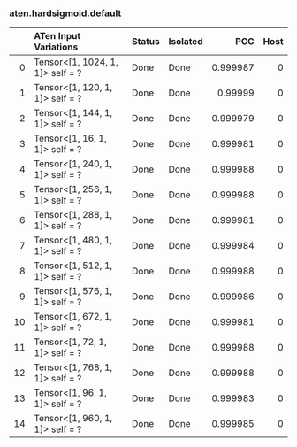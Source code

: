 ### aten.hardsigmoid.default
|    | ATen Input Variations            | Status   | Isolated   |      PCC |   Host |
|---:|:---------------------------------|:---------|:-----------|---------:|-------:|
|  0 | Tensor<[1, 1024, 1, 1]> self = ? | Done     | Done       | 0.999987 |      0 |
|  1 | Tensor<[1, 120, 1, 1]> self = ?  | Done     | Done       | 0.99999  |      0 |
|  2 | Tensor<[1, 144, 1, 1]> self = ?  | Done     | Done       | 0.999979 |      0 |
|  3 | Tensor<[1, 16, 1, 1]> self = ?   | Done     | Done       | 0.999981 |      0 |
|  4 | Tensor<[1, 240, 1, 1]> self = ?  | Done     | Done       | 0.999988 |      0 |
|  5 | Tensor<[1, 256, 1, 1]> self = ?  | Done     | Done       | 0.999988 |      0 |
|  6 | Tensor<[1, 288, 1, 1]> self = ?  | Done     | Done       | 0.999981 |      0 |
|  7 | Tensor<[1, 480, 1, 1]> self = ?  | Done     | Done       | 0.999984 |      0 |
|  8 | Tensor<[1, 512, 1, 1]> self = ?  | Done     | Done       | 0.999988 |      0 |
|  9 | Tensor<[1, 576, 1, 1]> self = ?  | Done     | Done       | 0.999986 |      0 |
| 10 | Tensor<[1, 672, 1, 1]> self = ?  | Done     | Done       | 0.999981 |      0 |
| 11 | Tensor<[1, 72, 1, 1]> self = ?   | Done     | Done       | 0.999988 |      0 |
| 12 | Tensor<[1, 768, 1, 1]> self = ?  | Done     | Done       | 0.999988 |      0 |
| 13 | Tensor<[1, 96, 1, 1]> self = ?   | Done     | Done       | 0.999983 |      0 |
| 14 | Tensor<[1, 960, 1, 1]> self = ?  | Done     | Done       | 0.999985 |      0 |

